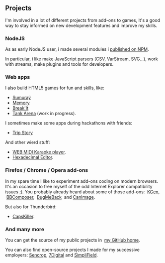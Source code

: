 <!--VarStream
title=Projects
description=Discover my side projects (web apps, games, add-ons etc.).
shortTitle=Projects
shortDesc=Learn more about my projects
keywords.+=projects
keywords.+=developer
keywords.+=Nicolas
keywords.+=Froidure
lang=en
location=US
-->

## Projects

I'm involved in a lot of different projects from add-ons to games, It's a good
 way to stay informed on new development features and improve my skills.

### NodeJS

As as early NodeJS user, i made several modules i
 [published on NPM](https://www.npmjs.org/~nfroidure "View my NPM profile").

In particular, i like make JavaScript parsers (CSV, VarStream, SVG...), work
 with streams, make plugins and tools
 for developers.

### Web apps

I also build HTML5 games for fun and skills, like:
* [Sumuraÿ](http://sumuray.insertafter.com/)
* [Memory](http://memory.insertafter.com/)
* [Break'It](http://breakit.insertafter.com/)
* [Tank Arena](http://tank.elitwork.com/) (work in progress).

I sometimes make some apps during hackathons with friends:
* [Trip Story](http://tripstory.insertafter.com/)

And other wierd stuff:
* [WEB MIDI Karaoke player](http://karaoke.insertafter.com/).
* [Hexadecimal Editor](http://hexa.insertafter.com/).

### Firefox / Chrome / Opera add-ons

In my spare time I like to experiment add-ons coding on modern browsers. It's
 an occasion to free myself of the odd Internet Explorer compatibility issues
 ;). You probably already heard about some of those add-ons:
 [KGen](https://addons.mozilla.org/firefox/addon/kgen),
 [BBComposer](https://addons.mozilla.org/firefox/addon/bbcomposer),
 [BugMeBack](https://github.com/nfroidure/BugMeBack)
 and [CanImage](https://addons.mozilla.org/firefox/addon/canimage/).

But also for Thunderbird:
* [CapsKiller](https://addons.mozilla.org/thunderbird/addon/caps-killer/).

### And many more

You can get the source of my public projects in
 [my GitHub home](https://github.com/nfroidure).

You can also find open-source projects I made for my successive employers:
[Sencrop](https://github.com/Sencrop),
[7Digital](https://github.com/7Digital) and [SimpliField](https://github.com/SimpliField).
